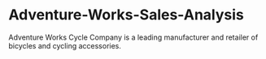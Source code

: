 # Adventure-Works-Sales-Analysis
Adventure Works Cycle Company is a leading manufacturer and retailer of bicycles and cycling accessories.
